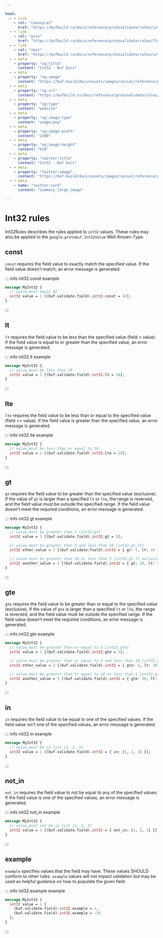 ```yaml
---

head:
  - - link
    - rel: "canonical"
      href: "https://bufbuild.ru/docs/reference/protovalidate/rules/int32_rules/"
  - - link
    - rel: "prev"
      href: "https://bufbuild.ru/docs/reference/protovalidate/rules/float_rules/"
  - - link
    - rel: "next"
      href: "https://bufbuild.ru/docs/reference/protovalidate/rules/int64_rules/"
  - - meta
    - property: "og:title"
      content: "Int32 - Buf Docs"
  - - meta
    - property: "og:image"
      content: "https://buf.build/docs/assets/images/social/reference/protovalidate/rules/int32_rules.png"
  - - meta
    - property: "og:url"
      content: "https://bufbuild.ru/docs/reference/protovalidate/rules/int32_rules/"
  - - meta
    - property: "og:type"
      content: "website"
  - - meta
    - property: "og:image:type"
      content: "image/png"
  - - meta
    - property: "og:image:width"
      content: "1200"
  - - meta
    - property: "og:image:height"
      content: "630"
  - - meta
    - property: "twitter:title"
      content: "Int32 - Buf Docs"
  - - meta
    - property: "twitter:image"
      content: "https://buf.build/docs/assets/images/social/reference/protovalidate/rules/int32_rules.png"
  - - meta
    - name: "twitter:card"
      content: "summary_large_image"

---
```


# Int32 rules

Int32Rules describes the rules applied to `int32` values. These rules may also be applied to the `google.protobuf.Int32Value` Well-Known-Type.

## const

`const` requires the field value to exactly match the specified value. If the field value doesn't match, an error message is generated.

::: info int32.const example

```proto
message MyInt32 {
  // value must equal 42
  int32 value = 1 [(buf.validate.field).int32.const = 42];
}
```

:::

## lt

`lt` requires the field value to be less than the specified value (field < value). If the field value is equal to or greater than the specified value, an error message is generated.

::: info int32.lt example

```proto
message MyInt32 {
  // value must be less than 10
  int32 value = 1 [(buf.validate.field).int32.lt = 10];
}
```

:::

## lte

`lte` requires the field value to be less than or equal to the specified value (field <= value). If the field value is greater than the specified value, an error message is generated.

::: info int32.lte example

```proto
message MyInt32 {
  // value must be less than or equal to 10
  int32 value = 1 [(buf.validate.field).int32.lte = 10];
}
```

:::

## gt

`gt` requires the field value to be greater than the specified value (exclusive). If the value of `gt` is larger than a specified `lt` or `lte`, the range is reversed, and the field value must be outside the specified range. If the field value doesn't meet the required conditions, an error message is generated.

::: info int32.gt example

```proto
message MyInt32 {
  // value must be greater than 5 [int32.gt]
  int32 value = 1 [(buf.validate.field).int32.gt = 5];

  // value must be greater than 5 and less than 10 [int32.gt_lt]
  int32 other_value = 2 [(buf.validate.field).int32 = { gt: 5, lt: 10 }];

  // value must be greater than 10 or less than 5 [int32.gt_lt_exclusive]
  int32 another_value = 3 [(buf.validate.field).int32 = { gt: 10, lt: 5 }];
}
```

:::

## gte

`gte` requires the field value to be greater than or equal to the specified value (exclusive). If the value of `gte` is larger than a specified `lt` or `lte`, the range is reversed, and the field value must be outside the specified range. If the field value doesn't meet the required conditions, an error message is generated.

::: info int32.gte example

```proto
message MyInt32 {
  // value must be greater than or equal to 5 [int32.gte]
  int32 value = 1 [(buf.validate.field).int32.gte = 5];

  // value must be greater than or equal to 5 and less than 10 [int32.gte_lt]
  int32 other_value = 2 [(buf.validate.field).int32 = { gte: 5, lt: 10 }];

  // value must be greater than or equal to 10 or less than 5 [int32.gte_lt_exclusive]
  int32 another_value = 3 [(buf.validate.field).int32 = { gte: 10, lt: 5 }];
}
```

:::

## in

`in` requires the field value to be equal to one of the specified values. If the field value isn't one of the specified values, an error message is generated.

::: info int32.in example

```proto
message MyInt32 {
  // value must be in list [1, 2, 3]
  int32 value = 1 [(buf.validate.field).int32 = { in: [1, 2, 3] }];
}
```

:::

## not_in

`not_in` requires the field value to not be equal to any of the specified values. If the field value is one of the specified values, an error message is generated.

::: info int32.not_in example

```proto
message MyInt32 {
  // value must not be in list [1, 2, 3]
  int32 value = 1 [(buf.validate.field).int32 = { not_in: [1, 2, 3] }];
}
```

:::

## example

`example` specifies values that the field may have. These values SHOULD conform to other rules. `example` values will not impact validation but may be used as helpful guidance on how to populate the given field.

::: info int32.example example

```proto
message MyInt32 {
  int32 value = 1 [
    (buf.validate.field).int32.example = 1,
    (buf.validate.field).int32.example = -10
  ];
}
```

:::

